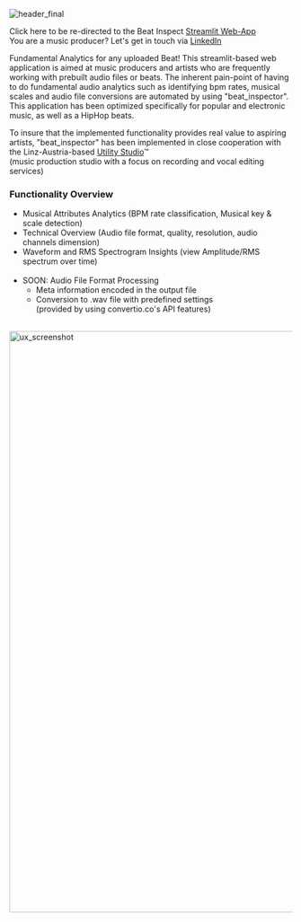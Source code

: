 ![header_final](https://user-images.githubusercontent.com/82606558/163090911-3c6c7484-2d61-4e1c-89e8-cd70ebae5947.png)


Click here to be re-directed to the Beat Inspect [Streamlit Web-App](https://share.streamlit.io/stefanrmmr/beatinspect/main)<br/>
You are a music producer? Let's get in touch via [LinkedIn](https://www.linkedin.com/in/stefanrmmr/)

Fundamental Analytics for any uploaded Beat!
This streamlit-based web application is aimed at music producers and artists who are frequently working with prebuilt audio files or beats. The inherent pain-point of having to do fundamental audio analytics such as identifying bpm rates, musical scales and audio file conversions are automated by using "beat_inspector". This application has been optimized specifically for popular and electronic music, as well as a HipHop beats.

To insure that the implemented functionality provides real value to aspiring artists, "beat_inspector" has been implemented in close cooperation with the Linz-Austria-based [Utility Studio](https://utility-studio.com/)™ <br/>(music production studio with a focus on recording and vocal editing services)


### Functionality Overview
- Musical Attributes Analytics (BPM rate classification, Musical key & scale detection)
- Technical Overview (Audio file format, quality, resolution, audio channels dimension)
- Waveform and RMS Spectrogram Insights (view Amplitude/RMS spectrum over time)<br/><br/>
- SOON: Audio File Format Processing
  - Meta information encoded in the output file
  - Conversion to .wav file with predefined settings<br/>(provided by using convertio.co's API features)<br/><br/>

<img width="1036" alt="ux_screenshot" src="https://user-images.githubusercontent.com/82606558/163571878-aca8b2a8-ca24-4992-be74-71452bb8fa61.png">
